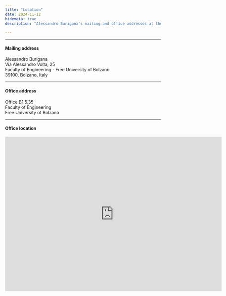 ```yaml
---
title: "Location"
date: 2024-11-12
hidemeta: true
description: "Alessandro Burigana's mailing and office addresses at the Faculty of Engineering of the Free University of Bolzano."

---
```


---

#### Mailing address

Alessandro Burigana  
Via Alessandro Volta, 25  
Faculty of Engineering - Free University of Bolzano  
39100, Bolzano, Italy

---

#### Office address

Office B1.5.35  
Faculty of Engineering  
Free University of Bolzano

---

#### Office location

<iframe src="https://www.google.com/maps/embed?pb=!1m18!1m12!1m3!1d1442.0158464720696!2d11.330511506463267!3d46.47965868386713!2m3!1f0!2f0!3f0!3m2!1i1024!2i768!4f13.1!3m3!1m2!1s0x47829d002b12f9e3%3A0x6e71e9558cc6b965!2sFacolt%C3%A0%20di%20Ingegneria%20Unibz!5e0!3m2!1sit!2sit!4v1731427317940!5m2!1sit!2sit" 
width="700" height="500" style="border:0;" allowfullscreen="" loading="lazy"></iframe>


